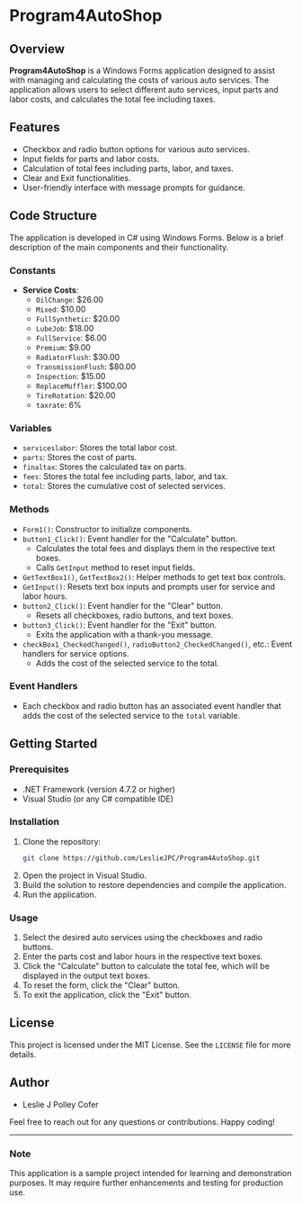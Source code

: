 # Program4AutoShop

## Overview
**Program4AutoShop** is a Windows Forms application designed to assist with managing and calculating the costs of various auto services. The application allows users to select different auto services, input parts and labor costs, and calculates the total fee including taxes.

## Features
- Checkbox and radio button options for various auto services.
- Input fields for parts and labor costs.
- Calculation of total fees including parts, labor, and taxes.
- Clear and Exit functionalities.
- User-friendly interface with message prompts for guidance.

## Code Structure
The application is developed in C# using Windows Forms. Below is a brief description of the main components and their functionality.

### Constants
- **Service Costs**:
  - `OilChange`: $26.00
  - `Mixed`: $10.00
  - `FullSynthetic`: $20.00
  - `LubeJob`: $18.00
  - `FullService`: $6.00
  - `Premium`: $9.00
  - `RadiatorFlush`: $30.00
  - `TransmissionFlush`: $80.00
  - `Inspection`: $15.00
  - `ReplaceMuffler`: $100.00
  - `TireRotation`: $20.00
  - `taxrate`: 6%

### Variables
- `serviceslabor`: Stores the total labor cost.
- `parts`: Stores the cost of parts.
- `finaltax`: Stores the calculated tax on parts.
- `fees`: Stores the total fee including parts, labor, and tax.
- `total`: Stores the cumulative cost of selected services.

### Methods
- `Form1()`: Constructor to initialize components.
- `button1_Click()`: Event handler for the "Calculate" button.
  - Calculates the total fees and displays them in the respective text boxes.
  - Calls `GetInput` method to reset input fields.
- `GetTextBox1()`, `GetTextBox2()`: Helper methods to get text box controls.
- `GetInput()`: Resets text box inputs and prompts user for service and labor hours.
- `button2_Click()`: Event handler for the "Clear" button.
  - Resets all checkboxes, radio buttons, and text boxes.
- `button3_Click()`: Event handler for the "Exit" button.
  - Exits the application with a thank-you message.
- `checkBox1_CheckedChanged()`, `radioButton2_CheckedChanged()`, etc.: Event handlers for service options.
  - Adds the cost of the selected service to the total.

### Event Handlers
- Each checkbox and radio button has an associated event handler that adds the cost of the selected service to the `total` variable.

## Getting Started

### Prerequisites
- .NET Framework (version 4.7.2 or higher)
- Visual Studio (or any C# compatible IDE)

### Installation
1. Clone the repository:
    ```sh
    git clone https://github.com/LeslieJPC/Program4AutoShop.git
    ```
2. Open the project in Visual Studio.
3. Build the solution to restore dependencies and compile the application.
4. Run the application.

### Usage
1. Select the desired auto services using the checkboxes and radio buttons.
2. Enter the parts cost and labor hours in the respective text boxes.
3. Click the "Calculate" button to calculate the total fee, which will be displayed in the output text boxes.
4. To reset the form, click the "Clear" button.
5. To exit the application, click the "Exit" button.

## License
This project is licensed under the MIT License. See the `LICENSE` file for more details.

## Author
- Leslie J Polley Cofer

Feel free to reach out for any questions or contributions. Happy coding!

---

### Note
This application is a sample project intended for learning and demonstration purposes. It may require further enhancements and testing for production use.
